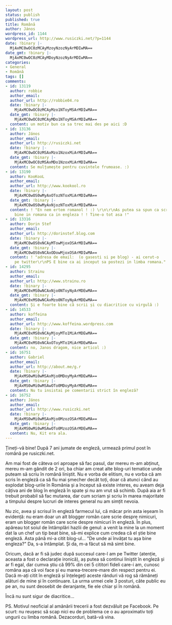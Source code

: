 ```yaml
---
layout: post
status: publish
published: true
title: Română
author: János
wordpress_id: 1144
wordpress_url: http://www.rusiczki.net/?p=1144
date: !binary |-
  MjAxMC0wOC0zMCAyMzoyNzozNyArMDIwMA==
date_gmt: !binary |-
  MjAxMC0wOC0zMCAyMDoyNzozNyArMDIwMA==
categories:
- General
- Română
tags: []
comments:
- id: 13119
  author: robbie
  author_email: 
  author_url: http://robbie04.ro
  date: !binary |-
    MjAxMC0wOC0zMCAyMzo1NToyMSArMDIwMA==
  date_gmt: !binary |-
    MjAxMC0wOC0zMCAyMDo1NToyMSArMDIwMA==
  content: un motiv bun ca sa trec mai des pe aici :D
- id: 13136
  author: János
  author_email: 
  author_url: http://rusiczki.net
  date: !binary |-
    MjAxMC0wOC0zMSAxMzo1NzoxMiArMDIwMA==
  date_gmt: !binary |-
    MjAxMC0wOC0zMSAxMDo1NzoxMiArMDIwMA==
  content: Se mulțumește pentru cuvintele frumoase. :)
- id: 13190
  author: KooKooL
  author_email: 
  author_url: http://www.kookool.ro
  date: !binary |-
    MjAxMC0wOS0wMyAxOTozNToxMiArMDIwMA==
  date_gmt: !binary |-
    MjAxMC0wOS0wMyAxNjozNToxMiArMDIwMA==
  content: ! "En nem ertem romanol ! :) \r\n\r\nAs putea sa spun ca scri la fel de
    bine in romana ca in engleza ! ! Tine-o tot asa !"
- id: 13316
  author: Dorin Stef
  author_email: 
  author_url: http://dorinstef.blog.com
  date: !binary |-
    MjAxMC0wOS0xNCAyMTowMjoxOSArMDIwMA==
  date_gmt: !binary |-
    MjAxMC0wOS0xNCAxODowMjoxOSArMDIwMA==
  content: ! "adresa de email:  (o gasesti si pe blog) - ai cerut-o
    pe twitter\r\nPS E bine ca ai inceput sa postezi in limba romana."
- id: 14295
  author: Strainu
  author_email: 
  author_url: http://www.strainu.ro
  date: !binary |-
    MjAxMC0xMS0wNCAxNjo0NToyNyArMDEwMA==
  date_gmt: !binary |-
    MjAxMC0xMS0wNCAxMzo0NToyNyArMDEwMA==
  content: Și e foarte bine că scrii și cu diacritice cu virgulă :)
- id: 14533
  author: koffeina
  author_email: 
  author_url: http://www.koffeina.wordpress.com
  date: !binary |-
    MjAxMC0xMS0xNCAyMjoyMTo1MiArMDEwMA==
  date_gmt: !binary |-
    MjAxMC0xMS0xNCAxOToyMTo1MiArMDEwMA==
  content: no, Janos dragom, nice articol :)
- id: 16751
  author: Gabriel
  author_email: 
  author_url: http://about.me/g.r
  date: !binary |-
    MjAxMS0wMi0wMSAxMjo0MDoyMyArMDEwMA==
  date_gmt: !binary |-
    MjAxMS0wMi0wMSAwOTo0MDoyMyArMDEwMA==
  content: Nu tu insistai pe comentarii strict în engleză?
- id: 16752
  author: János
  author_email: 
  author_url: http://www.rusiczki.net
  date: !binary |-
    MjAxMS0wMi0wMSAxMjo0MzozOSArMDEwMA==
  date_gmt: !binary |-
    MjAxMS0wMi0wMSAwOTo0MzozOSArMDEwMA==
  content: Nu, Kit era ala.
---
```

<p>Țineți-vă bine! După 7 ani jumate de engleză, urmează primul post în română pe rusiczki.net.</p>
<p>Am mai fost de câteva ori aproape să fac pasul, dar mereu m-am abținut, mereu m-am gândit de 2 ori, ba chiar am creat alte blog-uri tematice unde puteam să scriu în română liniștit. Nu e vorba de elitism, nu e vorba că am scris în engleză ca să fiu mai șmecher decât toți, doar că atunci când au explodat blog-urile în România și a început să existe interes, eu aveam deja câțiva ani de blog în engleză în spate și nu am vrut să schimb. După aia ar fi trebuit probabil să fac mutarea, dar cum scriam și scriu în marea majoritate a timpului despre lucruri de interes general nu am simțit nevoia.</p>
<p>Nu zic, avea și scrisul în engleză farmecul lui, că măcar prin asta ieșeam în evidență: nu eram doar un alt blogger român care scrie despre nimicuri, eram un blogger român care scrie despre nimicuri în engleză. În plus, apăreau tot soiul de întâmplări hazlii de genul: a venit la mine la un moment dat la un chef un tip beat bine, să-mi explice cum credea că el știe bine engleză. Asta până mi-a citit blog-ul... "De unde ai învățat tu așa bine engleza?" Da, s-a întâmplat. Și da, m-a făcut să mă simt bine.</p>
<p>Oricum, dacă ar fi să judec după succesul care-l am pe Twitter (atenție, aceasta a fost o declarație ironică), aș putea să continui liniștit în engleză și ar fi egal, dar cumva știu că 99% din cei 5 cititori fideli care-i am, cunosc româna așa că voi face și eu marea-trecere-mare din respect pentru ei. Dacă m-ați citit în engleză și înțelegeți aceste rânduri vă rog să rămâneți alături de mine și în continuare. La urma urmei cele 3 posturi, câte public eu pe an, nu sunt deosebit de deranjante, fie ele chiar și în română.</p>
<p>Încă nu sunt sigur de diacritice...</p>
<p>PS. Motivul neoficial al amânării trecerii a fost dezvăluit pe Facebook. Pe scurt: nu reușesc să scap nici eu de problema ce o au aproximativ toți ungurii cu limba română. Dezacorduri, bată-vă vina.</p>
